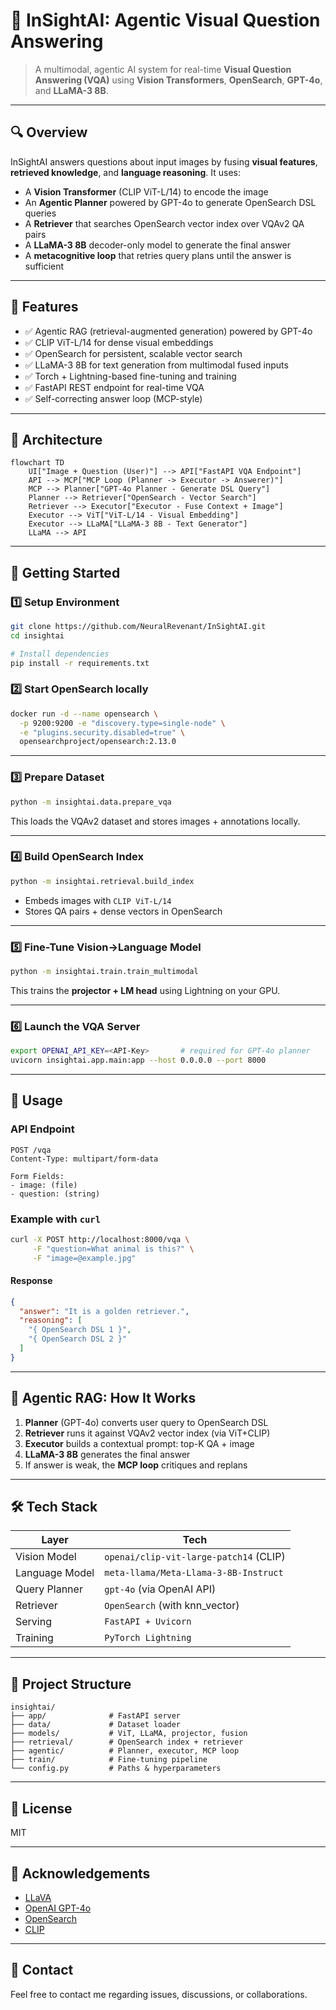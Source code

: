 # 🧠 InSightAI: Agentic Visual Question Answering

> A multimodal, agentic AI system for real-time **Visual Question Answering (VQA)** using **Vision Transformers**, **OpenSearch**, **GPT-4o**, and **LLaMA-3 8B**.

---

## 🔍 Overview

InSightAI answers questions about input images by fusing **visual features**, **retrieved knowledge**, and **language reasoning**. It uses:

- A **Vision Transformer** (CLIP ViT-L/14) to encode the image
- An **Agentic Planner** powered by GPT-4o to generate OpenSearch DSL queries
- A **Retriever** that searches OpenSearch vector index over VQAv2 QA pairs
- A **LLaMA-3 8B** decoder-only model to generate the final answer
- A **metacognitive loop** that retries query plans until the answer is sufficient

---

## 🎯 Features

- ✅ Agentic RAG (retrieval-augmented generation) powered by GPT-4o
- ✅ CLIP ViT-L/14 for dense visual embeddings
- ✅ OpenSearch for persistent, scalable vector search
- ✅ LLaMA-3 8B for text generation from multimodal fused inputs
- ✅ Torch + Lightning-based fine-tuning and training
- ✅ FastAPI REST endpoint for real-time VQA
- ✅ Self-correcting answer loop (MCP-style)

---

## 🧠 Architecture

```mermaid
flowchart TD
    UI["Image + Question (User)"] --> API["FastAPI VQA Endpoint"]
    API --> MCP["MCP Loop (Planner -> Executor -> Answerer)"]
    MCP --> Planner["GPT-4o Planner - Generate DSL Query"]
    Planner --> Retriever["OpenSearch - Vector Search"]
    Retriever --> Executor["Executor - Fuse Context + Image"]
    Executor --> ViT["ViT-L/14 - Visual Embedding"]
    Executor --> LLaMA["LLaMA-3 8B - Text Generator"]
    LLaMA --> API

```

---

## 🚀 Getting Started

### 1️⃣ Setup Environment

```bash
git clone https://github.com/NeuralRevenant/InSightAI.git
cd insightai

# Install dependencies
pip install -r requirements.txt
```

### 2️⃣ Start OpenSearch locally

```bash
docker run -d --name opensearch \
  -p 9200:9200 -e "discovery.type=single-node" \
  -e "plugins.security.disabled=true" \
  opensearchproject/opensearch:2.13.0
```

---

### 3️⃣ Prepare Dataset

```bash
python -m insightai.data.prepare_vqa
```

This loads the VQAv2 dataset and stores images + annotations locally.

---

### 4️⃣ Build OpenSearch Index

```bash
python -m insightai.retrieval.build_index
```

- Embeds images with `CLIP ViT-L/14`
- Stores QA pairs + dense vectors in OpenSearch

---

### 5️⃣ Fine-Tune Vision→Language Model

```bash
python -m insightai.train.train_multimodal
```

This trains the **projector + LM head** using Lightning on your GPU.

---

### 6️⃣ Launch the VQA Server

```bash
export OPENAI_API_KEY=<API-Key>       # required for GPT-4o planner
uvicorn insightai.app.main:app --host 0.0.0.0 --port 8000
```

---

## 🧪 Usage

### API Endpoint

```http
POST /vqa
Content-Type: multipart/form-data

Form Fields:
- image: (file)
- question: (string)
```

### Example with `curl`

```bash
curl -X POST http://localhost:8000/vqa \
     -F "question=What animal is this?" \
     -F "image=@example.jpg"
```

#### Response

```json
{
  "answer": "It is a golden retriever.",
  "reasoning": [
    "{ OpenSearch DSL 1 }",
    "{ OpenSearch DSL 2 }"
  ]
}
```

---

## 🧠 Agentic RAG: How It Works

1. **Planner** (GPT-4o) converts user query to OpenSearch DSL  
2. **Retriever** runs it against VQAv2 vector index (via ViT+CLIP)
3. **Executor** builds a contextual prompt: top-K QA + image
4. **LLaMA-3 8B** generates the final answer
5. If answer is weak, the **MCP loop** critiques and replans

---

## 🛠 Tech Stack

| Layer         | Tech                          |
|---------------|-------------------------------|
| Vision Model  | `openai/clip-vit-large-patch14` (CLIP) |
| Language Model| `meta-llama/Meta-Llama-3-8B-Instruct` |
| Query Planner | `gpt-4o` (via OpenAI API)     |
| Retriever     | `OpenSearch` (with knn_vector)|
| Serving       | `FastAPI + Uvicorn`           |
| Training      | `PyTorch Lightning`           |

---

## 📂 Project Structure

```
insightai/
├── app/              # FastAPI server
├── data/             # Dataset loader
├── models/           # ViT, LLaMA, projector, fusion
├── retrieval/        # OpenSearch index + retriever
├── agentic/          # Planner, executor, MCP loop
├── train/            # Fine-tuning pipeline
└── config.py         # Paths & hyperparameters
```

---

## 📜 License

MIT

---

## 🙌 Acknowledgements

- [LLaVA](https://github.com/haotian-liu/LLaVA)
- [OpenAI GPT-4o](https://platform.openai.com/docs/models/gpt-4o)
- [OpenSearch](https://opensearch.org)
- [CLIP](https://github.com/openai/CLIP)

---

## 💬 Contact

Feel free to contact me regarding issues, discussions, or collaborations.
